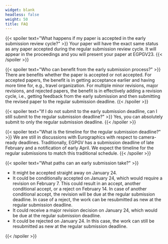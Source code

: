 ```yaml
---
widget: blank
headless: false
weight: 50
title: FAQ
---
```


{{< spoiler text="What happens if my paper is accepted in the early submission review cycle?" >}}
Your paper will have the exact same status as any paper accepted during the regular submission review cycle. It will appear in the proceedings and you will present your paper at EGPGV23.
{{< /spoiler >}}

{{< spoiler text="Who can benefit from the early submission process?" >}}
There are benefits whether the paper is accepted or not accepted. For accepted papers, the benefit is in getting acceptance earlier and having more time for, e.g., travel organization. For multiple minor revisions, major revisions, and rejected papers, the benefit is in effectively adding a revision cycle, i.e., getting feedback from the early submission and then submitting the revised paper to the regular submission deadline.
{{< /spoiler >}}

{{< spoiler text="If I do not submit to the early submission deadline, can I still submit to the regular submission deadline?" >}}
Yes, you can absolutely submit to only the regular submission deadline.
{{< /spoiler >}}

{{< spoiler text="What is the timeline for the regular submission deadline?" >}}
We are still in discussions with Eurographics with respect to camera-ready deadlines. Traditionally, EGPGV has a submission deadline of late February and a notification of early April. We expect the timeline for the regular submissions to match this traditional schedule.
{{< /spoiler >}}

{{< spoiler text="What paths can an early submission take?" >}}
<ul>
  <li>It might be accepted straight away on January 24.</li>
  <li>It could be conditionally accepted on January 24, which would require a revision on February 7. This could result in an accept, another conditional accept, or a reject on February 14. In case of another conditional accept, the revision will be due at the regular submission deadline. In case of a reject, the work can be resubmitted as new at the regular submission deadline.</li>
  <li>It could receive a major revision decision on January 24, which would be due at the regular submission deadline.</li>
  <li>It could be rejected on January 24. In this case, the work can still be resubmitted as new at the regular submission deadline.</li>
</ul>
{{< /spoiler >}}